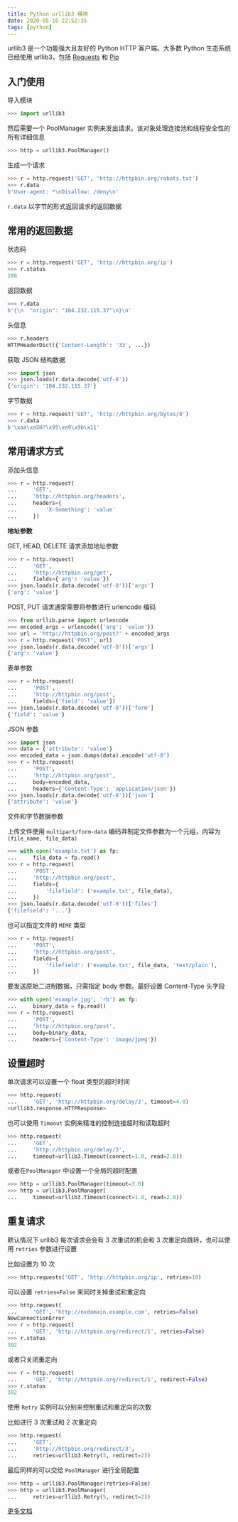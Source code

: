```yaml
---
title: Python urllib3 模块
date: 2020-05-16 22:52:35
tags: [python]
---
```


urllib3 是一个功能强大且友好的 Python HTTP 客户端。大多数 Python 生态系统已经使用 urllib3，包括 [Requests](https://requests.readthedocs.io/) 和 [Pip](https://pip.pypa.io/)

<!-- more -->
<!-- toc -->

## 入门使用

导入模块

```python
>>> import urllib3
```

然后需要一个 PoolManager 实例来发出请求。该对象处理连接池和线程安全性的所有详细信息

```python
>>> http = urllib3.PoolManager()
```

生成一个请求

```python
>>> r = http.request('GET', 'http://httpbin.org/robots.txt')
>>> r.data
b'User-agent: *\nDisallow: /deny\n'
```

`r.data` 以字节的形式返回请求的返回数据

## 常用的返回数据

状态码

```python
>>> r = http.request('GET', 'http://httpbin.org/ip')
>>> r.status
200
```

返回数据

```python
>>> r.data
b'{\n  "origin": "104.232.115.37"\n}\n'
```

头信息

```python
>>> r.headers
HTTPHeaderDict({'Content-Length': '33', ...})
```

获取 JSON 结构数据

```python
>>> import json
>>> json.loads(r.data.decode('utf-8'))
{'origin': '104.232.115.37'}
```

字节数据

```python
>>> r = http.request('GET', 'http://httpbin.org/bytes/8')
>>> r.data
b'\xaa\xa5H?\x95\xe9\x9b\x11'
```

## 常用请求方式

添加头信息

```python
>>> r = http.request(
...     'GET',
...     'http://httpbin.org/headers',
...     headers={
...         'X-Something': 'value'
...     })
```

**地址参数**

GET, HEAD, DELETE 请求添加地址参数

```python
>>> r = http.request(
...     'GET',
...     'http://httpbin.org/get',
...     fields={'arg': 'value'})
>>> json.loads(r.data.decode('utf-8'))['args']
{'arg': 'value'}
```

POST, PUT 请求通常需要将参数进行 urlencode 编码

```python
>>> from urllib.parse import urlencode
>>> encoded_args = urlencode({'arg': 'value'})
>>> url = 'http://httpbin.org/post?' + encoded_args
>>> r = http.request('POST', url)
>>> json.loads(r.data.decode('utf-8'))['args']
{'arg': 'value'}
```

表单参数

```python
>>> r = http.request(
...     'POST',
...     'http://httpbin.org/post',
...     fields={'field': 'value'})
>>> json.loads(r.data.decode('utf-8'))['form']
{'field': 'value'}
```

JSON 参数


```python
>>> import json
>>> data = {'attribute': 'value'}
>>> encoded_data = json.dumps(data).encode('utf-8')
>>> r = http.request(
...     'POST',
...     'http://httpbin.org/post',
...     body=encoded_data,
...     headers={'Content-Type': 'application/json'})
>>> json.loads(r.data.decode('utf-8'))['json']
{'attribute': 'value'}
```

文件和字节数据参数

上传文件使用 `multipart/form-data` 编码并制定文件参数为一个元组，内容为 `(file_name, file_data)`

```python
>>> with open('example.txt') as fp:
...     file_data = fp.read()
>>> r = http.request(
...     'POST',
...     'http://httpbin.org/post',
...     fields={
...         'filefield': ('example.txt', file_data),
...     })
>>> json.loads(r.data.decode('utf-8'))['files']
{'filefield': '...'}
```

也可以指定文件的 `MIME` 类型

```python
>>> r = http.request(
...     'POST',
...     'http://httpbin.org/post',
...     fields={
...         'filefield': ('example.txt', file_data, 'text/plain'),
...     })
```

要发送原始二进制数据，只需指定 body 参数。最好设置 Content-Type 头字段

```python
>>> with open('example.jpg', 'rb') as fp:
...     binary_data = fp.read()
>>> r = http.request(
...     'POST',
...     'http://httpbin.org/post',
...     body=binary_data,
...     headers={'Content-Type': 'image/jpeg'})
```

## 设置超时

单次请求可以设置一个 float 类型的超时时间

```python
>>> http.request(
...     'GET', 'http://httpbin.org/delay/3', timeout=4.0)
<urllib3.response.HTTPResponse>
```

也可以使用 `Timeout` 实例来精准的控制连接超时和读取超时

```python
>>> http.request(
...     'GET',
...     'http://httpbin.org/delay/3',
...     timeout=urllib3.Timeout(connect=1.0, read=2.0))
```

或者在`PoolManager` 中设置一个全局的超时配置

```python
>>> http = urllib3.PoolManager(timeout=3.0)
>>> http = urllib3.PoolManager(
...     timeout=urllib3.Timeout(connect=1.0, read=2.0))
```

## 重复请求

默认情况下 urllib3 每次请求会会有 3 次重试的机会和 3 次重定向跳转，也可以使用 `retries` 参数进行设置

比如设置为 10 次

```python
>>> http.requests('GET', 'http://httpbin.org/ip', retries=10)
```

可以设置 `retries=False` 来同时关掉重试和重定向

```python
>>> http.request(
...     'GET', 'http://nxdomain.example.com', retries=False)
NewConnectionError
>>> r = http.request(
...     'GET', 'http://httpbin.org/redirect/1', retries=False)
>>> r.status
302
```

或者只关闭重定向

```python
>>> r = http.request(
...     'GET', 'http://httpbin.org/redirect/1', redirect=False)
>>> r.status
302
```

使用 `Retry` 实例可以分别来控制重试和重定向的次数

比如进行 3 次重试和 2 次重定向

```python
>>> http.request(
...     'GET',
...     'http://httpbin.org/redirect/3',
...     retries=urllib3.Retry(3, redirect=2))
```

最后同样的可以交给 `PoolManager` 进行全局配置

```python
>>> http = urllib3.PoolManager(retries=False)
>>> http = urllib3.PoolManager(
...     retries=urllib3.Retry(5, redirect=2))
```

[更多文档](https://urllib3.readthedocs.io/en/latest/user-guide.html)
